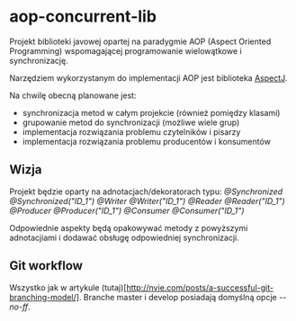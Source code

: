 aop-concurrent-lib
==================

Projekt biblioteki javowej opartej na paradygmie AOP (Aspect Oriented Programming)
wspomagającej programowanie wielowątkowe i synchronizację.

Narzędziem wykorzystanym do implementacji AOP jest biblioteka [AspectJ](http://www.eclipse.org/aspectj/).

Na chwilę obecną planowane jest:
* synchronizacja metod w całym projekcie (również pomiędzy klasami)
* grupowanie metod do synchronizacji (możliwe wiele grup)
* implementacja rozwiązania problemu czytelników i pisarzy
* implementacja rozwiązania problemu producentów i konsumentów

Wizja
-------------------------

Projekt będzie oparty na adnotacjach/dekoratorach typu:
*@Synchronized*
*@Synchronized("ID_1")*
*@Writer*
*@Writer("ID_1")*
*@Reader*
*@Reader("ID_1")*
*@Producer*
*@Producer("ID_1")*
*@Consumer*
*@Consumer("ID_1")*

Odpowiednie aspekty będą opakowywać metody z powyższymi adnotacjiami i dodawać obsługę
odpowiedniej synchronizacji.

Git workflow
-------------------------

Wszystko jak w artykule (tutaj)[http://nvie.com/posts/a-successful-git-branching-model/].
Branche master i develop posiadają domyślną opcje *--no-ff*.